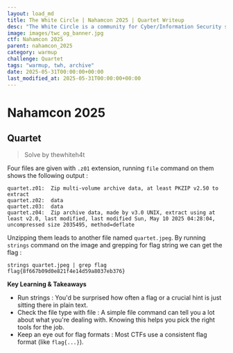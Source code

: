 ```yaml
---
layout: load_md
title: The White Circle | Nahamcon 2025 | Quartet Writeup
desc: "The White Circle is a community for Cyber/Information Security students, enthusiasts and professionals. You can discuss anything related to Security, share your knowledge with others, get help when you need it and proceed further in your journey with amazing people from all over the world."
image: images/twc_og_banner.jpg
ctf: Nahamcon 2025
parent: nahamcon_2025
category: warmup
challenge: Quartet
tags: "warmup, twh, archive"
date: 2025-05-31T00:00:00+00:00
last_modified_at: 2025-05-31T00:00:00+00:00
---
```


<h1 class="heading card-title white-text">Nahamcon 2025</h1>


## Quartet
> Solve by thewhiteh4t

Four files are given with `.z01` extension, running `file` command on them shows the following output : 


    quartet.z01:  Zip multi-volume archive data, at least PKZIP v2.50 to extract
    quartet.z02:  data
    quartet.z03:  data
    quartet.z04:  Zip archive data, made by v3.0 UNIX, extract using at least v2.0, last modified, last modified Sun, May 10 2025 04:28:04, uncompressed size 2035495, method=deflate

Unzipping them leads to another file named `quartet.jpeg`. By running `strings` command on the image and grepping for flag string we can get the flag : 


    strings quartet.jpeg | grep flag
    flag{8f667b09d0e821f4e14d59a8037eb376}

**Key Learning & Takeaways**


- Run strings : You'd be surprised how often a flag or a crucial hint is just sitting there in plain text.
- Check the file type with file : A simple file command can tell you a lot about what you're dealing with. Knowing this helps you pick the right tools for the job.
- Keep an eye out for flag formats : Most CTFs use a consistent flag format (like `flag{...}`).


